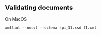 Validating documents
--------------------

On MacOS

```
xmllint --noout --schema spi_31.xsd SI.xml
```
